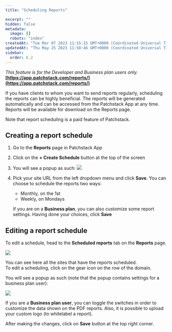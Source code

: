 ```yaml
---
title: "Scheduling Reports"

excerpt: ""
hidden: false
metadata: 
  image: []
  robots: "index"
createdAt: "Tue Mar 07 2023 11:15:15 GMT+0000 (Coordinated Universal Time)"
updatedAt: "Thu May 25 2023 11:50:46 GMT+0000 (Coordinated Universal Time)"
sidebar:
  order: 6.2
---
```

_This feature is for the Developer and Business plan users only._  
**[https://app.patchstack.com/reports/](https://app.patchstack.com/reports/)**

If you have clients to whom you want to send reports regularly, scheduling the reports can be highly beneficial. The reports will be generated automatically and can be accessed from the Patchstack App at any time.  
Reports will be available for download on the Reports page.

Note that report scheduling is a paid feature of Patchstack.

## Creating a report schedule

1. Go to the **Reports** page in Patchstack App
2. Click on the **+ Create Schedule** button at the top of the screen
3. You will see a popup as such: ![](@images/patchstack-scheduling-reports.png)

4. Pick your site URL from the left dropdown menu and click **Save**. You can choose to schedule the reports two ways:
    * Monthly, on the 1st
    * Weekly, on Mondays
  
    If you are on a **Business plan**, you can also customize some report settings. 
    Having done your choices, click **Save**

## Editing a report schedule

To edit a schedule, head to the **Scheduled reports** tab on the **Reports** page.

![](@images/837301e-patchstack_reports_business_plan_scheduled.png)

You can see here all the sites that have the reports scheduled.  
To edit a scheduling, click on the gear icon on the row of the domain. 

You will see a popup as such (note that the popup contains settings for a business plan user):

![](@images/c2d6a14-patchstack_edit_scheduled_reports.png)

If you are a **Business plan user**, you can toggle the switches in order to customize the data shown on the PDF reports. Also, it is possible to upload your custom logo (to whitelabel a report).

After making the changes, click on **Save** button at the top right corner.
